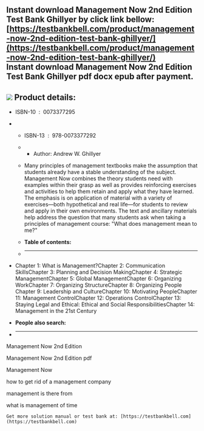 Instant download **Management Now 2nd Edition Test Bank Ghillyer** by click link bellow:  
[https://testbankbell.com/product/management-now-2nd-edition-test-bank-ghillyer/](https://testbankbell.com/product/management-now-2nd-edition-test-bank-ghillyer/)  
**Instant download Management Now 2nd Edition Test Bank Ghillyer pdf docx epub after payment.**
-----------------------------------------------------------------------------------------------


![](https://testbankbell.com/wp-content/uploads/2023/05/Management-Now-2nd-Edition-by-Ghillyer-Test-Bank-600x906-510x600-510x600-1.jpg)
**Product details:**
--------------------


* ISBN-10 ‏ : ‎ 0073377295
* * ISBN-13 ‏ : ‎ 978-0073377292
  * * Author: Andrew W. Ghillyer
   
  * Many principles of management textbooks make the assumption that students already have a stable understanding of the subject. Management Now combines the theory students need with examples within their grasp as well as provides reinforcing exercises and activities to help them retain and apply what they have learned. The emphasis is on application of material with a variety of exercises―both hypothetical and real life―for students to review and apply in their own environments. The text and ancillary materials help address the question that many students ask when taking a principles of management course: "What does management mean to me?"
  * **Table of contents:**
  * ----------------------
 
* Chapter 1: What is Management?Chapter 2: Communication SkillsChapter 3: Planning and Decision MakingChapter 4: Strategic ManagementChapter 5: Global ManagementChapter 6: Organizing WorkChapter 7: Organizing StructureChapter 8: Organizing People Chapter 9: Leadership and CultureChapter 10: Motivating PeopleChapter 11: Management ControlChapter 12: Operations ControlChapter 13: Staying Legal and Ethical: Ethical and Social ResponsibilitiesChapter 14: Management in the 21st Century
* **People also search:**
* -----------------------

Management Now 2nd Edition

Management Now 2nd Edition pdf

Management Now

how to get rid of a management company

management is there from

what is management of time


    Get more solution manual or test bank at: [https://testbankbell.com](https://testbankbell.com)
